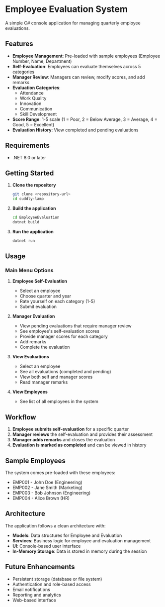 # Employee Evaluation System

A simple C# console application for managing quarterly employee evaluations.

## Features

- **Employee Management**: Pre-loaded with sample employees (Employee Number, Name, Department)
- **Self-Evaluation**: Employees can evaluate themselves across 5 categories
- **Manager Review**: Managers can review, modify scores, and add remarks
- **Evaluation Categories**: 
  - Attendance
  - Work Quality
  - Innovation
  - Communication
  - Skill Development
- **Score Range**: 1-5 scale (1 = Poor, 2 = Below Average, 3 = Average, 4 = Good, 5 = Excellent)
- **Evaluation History**: View completed and pending evaluations

## Requirements

- .NET 8.0 or later

## Getting Started

1. **Clone the repository**
   ```bash
   git clone <repository-url>
   cd cuddly-lamp
   ```

2. **Build the application**
   ```bash
   cd EmployeeEvaluation
   dotnet build
   ```

3. **Run the application**
   ```bash
   dotnet run
   ```

## Usage

### Main Menu Options

1. **Employee Self-Evaluation**
   - Select an employee
   - Choose quarter and year
   - Rate yourself on each category (1-5)
   - Submit evaluation

2. **Manager Evaluation**
   - View pending evaluations that require manager review
   - See employee's self-evaluation scores
   - Provide manager scores for each category
   - Add remarks
   - Complete the evaluation

3. **View Evaluations**
   - Select an employee
   - See all evaluations (completed and pending)
   - View both self and manager scores
   - Read manager remarks

4. **View Employees**
   - See list of all employees in the system

## Workflow

1. **Employee submits self-evaluation** for a specific quarter
2. **Manager reviews** the self-evaluation and provides their assessment
3. **Manager adds remarks** and closes the evaluation
4. **Evaluation is marked as completed** and can be viewed in history

## Sample Employees

The system comes pre-loaded with these employees:
- EMP001 - John Doe (Engineering)
- EMP002 - Jane Smith (Marketing)
- EMP003 - Bob Johnson (Engineering)
- EMP004 - Alice Brown (HR)

## Architecture

The application follows a clean architecture with:
- **Models**: Data structures for Employee and Evaluation
- **Services**: Business logic for employee and evaluation management
- **UI**: Console-based user interface
- **In-Memory Storage**: Data is stored in memory during the session

## Future Enhancements

- Persistent storage (database or file system)
- Authentication and role-based access
- Email notifications
- Reporting and analytics
- Web-based interface
